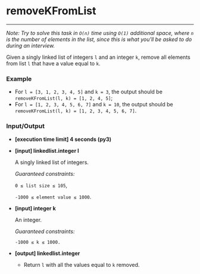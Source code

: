 # removeKFromList

---
*Note: Try to solve this task in `O(n)` time using `O(1)` additional space, where `n` is the number of elements in the list, since this is what you'll be asked to do during an interview.*

Given a singly linked list of integers `l` and an integer `k`, remove all elements from list `l` that have a value equal to `k`.

### Example

* For `l = [3, 1, 2, 3, 4, 5]` and `k = 3`, the output should be
`removeKFromList(l, k) = [1, 2, 4, 5]`;
* For `l = [1, 2, 3, 4, 5, 6, 7]` and `k = 10`, the output should be
`removeKFromList(l, k) = [1, 2, 3, 4, 5, 6, 7]`.

### Input/Output

* **[execution time limit] 4 seconds (py3)**

* **[input] linkedlist.integer l**

  A singly linked list of integers.

  *Guaranteed constraints:*

  `0 ≤ list size ≤ 105`,

  `-1000 ≤ element value ≤ 1000`.

* **[input] integer k**

  An integer.

  *Guaranteed constraints:*

  `-1000 ≤ k ≤ 1000.`

* **[output] linkedlist.integer**

  * Return `l` with all the values equal to `k` removed.